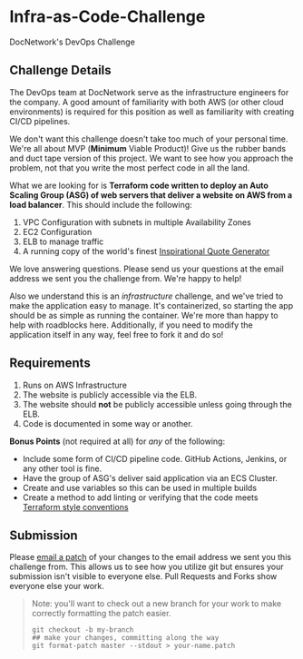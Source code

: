 # Infra-as-Code-Challenge
DocNetwork's DevOps Challenge

## Challenge Details
The DevOps team at DocNetwork serve as the infrastructure engineers for the company. A good amount of familiarity with both AWS (or other cloud environments) is required for this position as well as familiarity with creating CI/CD pipelines.

We don't want this challenge doesn't take too much of your personal time. We're all about MVP (**Minimum** Viable Product)! Give us the rubber bands and duct tape version of this project. We want to see how you approach the problem, not that you write the most perfect code in all the land.

What we are looking for is **Terraform code written to deploy an Auto Scaling Group (ASG) of web servers that deliver a website on AWS from a load balancer**. This should include the following:
1. VPC Configuration with subnets in multiple Availability Zones
2. EC2 Configuration
3. ELB to manage traffic
4. A running copy of the world's finest [Inspirational Quote Generator](https://github.com/docnetwork/InspirationalQuoteGenerator)

We love answering questions. Please send us your questions at the email address we sent you the challenge from. We're happy to help!

Also we understand this is an *infrastructure* challenge, and we've tried to make the application easy to manage. It's containerized, so starting the app should be as simple as running the container. We're more than happy to help with roadblocks here. Additionally, if you need to modify the application itself in any way, feel free to fork it and do so!

## Requirements
1. Runs on AWS Infrastructure
2. The website is publicly accessible via the ELB.
3. The website should **not** be publicly accessible unless going through the ELB.
4. Code is documented in some way or another.

**Bonus Points** (not required at all) for *any* of the following:
* Include some form of CI/CD pipeline code. GitHub Actions, Jenkins, or any other tool is fine.
* Have the group of ASG's deliver said application via an ECS Cluster.
* Create and use variables so this can be used in multiple builds
* Create a method to add linting or verifying that the code meets [Terraform style conventions](https://www.terraform.io/docs/language/syntax/style.html)

## Submission
Please [email a patch](https://thoughtbot.com/blog/send-a-patch-to-someone-using-git-format-patch) of your changes to the email address we sent you this challenge from. This allows us to see how you utilize git but ensures your submission isn't visible to everyone else. Pull Requests and Forks show everyone else your work.
> Note: you'll want to check out a new branch for your work to make correctly formatting the patch easier.
> ```
> git checkout -b my-branch
> ## make your changes, committing along the way
> git format-patch master --stdout > your-name.patch
> ```
